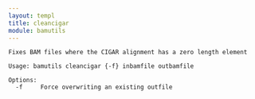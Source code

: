 ```yaml
---
layout: templ
title: cleancigar
module: bamutils
---
```

    
    Fixes BAM files where the CIGAR alignment has a zero length element
    
    Usage: bamutils cleancigar {-f} inbamfile outbamfile
    
    Options:
      -f     Force overwriting an existing outfile
    
    
